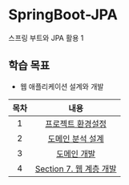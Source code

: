 # SpringBoot-JPA
스프링 부트와 JPA 활용 1 

## 학습 목표
- 웹 애플리케이션 설계와 개발

| 목차 | 내용 |
|:---:|:---:|
| 1 |  [프로젝트 환경설정](https://koeyhk.tistory.com/19) |
| 2 | [도메인 분석 설계](https://koeyhk.tistory.com/21) |
| 3 | [도메인 개발]() |
| 4 | [Section 7. 웹 계층 개발]() |
